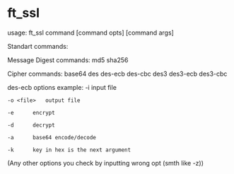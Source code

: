 # ft_ssl
usage: ft_ssl command [command opts] [command args]

Standart commands:

Message Digest commands:
	md5
	sha256

Cipher commands:
	base64
	des
	des-ecb
	des-cbc
	des3
	des3-ecb
	des3-cbc

des-ecb options example:
	-i <file>	input file

	-o <file>	output file

	-e		encrypt

	-d		decrypt

	-a		base64 encode/decode

	-k		key in hex is the next argument

(Any other options you check by inputting wrong opt (smth like -z))
